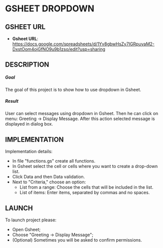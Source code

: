 GSHEET DROPDOWN
===============


GSHEET URL
----------

* **Gsheet URL**: https://docs.google.com/spreadsheets/d/1Yv8gbwHsZy7IGRpuyaM2-DxstOom4ojGfNO9u9b1zso/edit?usp=sharing


DESCRIPTION
-----------

##### Goal
The goal of this project is to show how to use dropdown in Gsheet. 

##### Result 
User can select messages using dropdown in Gsheet. Then he can click on menu: Greeting -> Display Message. 
After this action selected message is displayed in dialog box.


IMPLEMENTATION
-----------

Implementation details:
* In file "functions.gs" create all functions.
* In Gsheet select the cell or cells where you want to create a drop-down list.
* Click Data and then Data validation.
* Next to "Criteria," choose an option:
	* List from a range: Choose the cells that will be included in the list.
	* List of items: Enter items, separated by commas and no spaces.
  

LAUNCH
------

To launch project please:
* Open Gsheet;
* Choose "Greeting -> Display Message";
* (Optional) Sometimes you will be asked to confirm permissions.